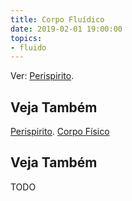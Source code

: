 ```yaml
---
title: Corpo Fluídico
date: 2019-02-01 19:00:00
topics:
- fluido
---
```


Ver: [Perispirito](../perispirito).

## Veja Também
[Perispirito](../perispirito).
[Corpo Físico](../corpo-fisico)

## Veja Também
TODO

